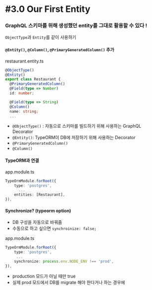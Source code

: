 # #3.0 Our First Entity

### GraphQL 스키마를 위해 생성했던 entity를 그대로 활용할 수 있다 !

`ObjectType`과 `Entity`를 같이 사용하기

#### `@Entity()`, `@Column()`, `@PrimaryGeneratedColumn()` 추가

restaurant.entity.ts

```ts
@ObjectType()
@Entity()
export class Restaurant {
  @PrimaryGeneratedColumn()
  @Field(type => Number)
  id: number;

  @Field(type => String)
  @Column()
  name: string;
  ...
```

- `@ObjectType()` : 자동으로 스키마를 빌드하기 위해 사용하는 GraphQL Decorator
- `@Entity()`: TypeORM이 DB에 저장하기 위해 사용하는 Decorator
- `@PrimaryGeneratedColumn()`
- `@Column()`

#### TypeORM과 연결

app.module.ts

```ts
TypeOrmModule.forRoot({
    type: 'postgres',
      ...
    entities: [Restaurant],
}),
```

#### Synchronize? (typeorm option)

- DB 구성을 자동으로 바꿔줌
- 수동으로 하고 싶으면 `synchroinize: false;`

app.module.ts

```ts
TypeOrmModule.forRoot({
    type: 'postgres',
     ...
    synchronize: process.env.NODE_ENV !== 'prod',
}),
```

- production 모드가 아닐 때만 true
- 실제 prod 모드에서 DB를 migrate 해야 한다거나 하는 경우에
